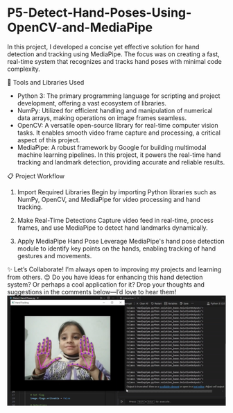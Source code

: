 # P5-Detect-Hand-Poses-Using-OpenCV-and-MediaPipe

In this project, I developed a concise yet effective solution for hand detection and tracking using MediaPipe. The focus was on creating a fast, real-time system that recognizes and tracks hand poses with minimal code complexity.

🔧 Tools and Libraries Used
- Python 3: The primary programming language for scripting and project development, offering a vast ecosystem of libraries.
- NumPy: Utilized for efficient handling and manipulation of numerical data arrays, making operations on image frames seamless.
- OpenCV: A versatile open-source library for real-time computer vision tasks. It enables smooth video frame capture and processing, a critical aspect of this project.
- MediaPipe: A robust framework by Google for building multimodal machine learning pipelines. In this project, it powers the real-time hand tracking and landmark detection, providing accurate and reliable results.

 📋 Project Workflow
1. Import Required Libraries
Begin by importing Python libraries such as NumPy, OpenCV, and MediaPipe for video processing and hand tracking.

2. Make Real-Time Detections
Capture video feed in real-time, process frames, and use MediaPipe to detect hand landmarks dynamically.

3. Apply MediaPipe Hand Pose
Leverage MediaPipe's hand pose detection module to identify key points on the hands, enabling tracking of hand gestures and movements.

✨ Let’s Collaborate!
I’m always open to improving my projects and learning from others. 😊
Do you have ideas for enhancing this hand detection system? Or perhaps a cool application for it? Drop your thoughts and suggestions in the comments below—I’d love to hear them!
<img src="https://github.com/iamramzan/P3-Detect-Hand-Poses-Using-OpenCV-and-MediaPipe/blob/main/Detect%20Hand%20Poses.png">
